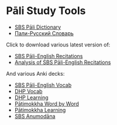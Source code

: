 # Pāli Study Tools

- [SBS Pāli Dictionary](https://sasanarakkha.github.io/study-tools/SBS_Pāli_Dictionary/SBS_Pāli_Dictionary.html)
- [Пали-Русский Словарь](https://sasanarakkha.github.io/study-tools/Пали_Словарь/ПалиСловарь.html)

Click to download various latest version of:

- [SBS Pāli-English Recitations](https://github.com/sasanarakkha/study-tools/raw/main/P%C4%81li-English%20Recitations.pdf)
- [Analysis of SBS Pāli-English Recitations](https://github.com/sasanarakkha/study-tools/raw/main/Analysis%20of%20SBS%20P%C4%81li-English%20Recitations.pdf)

And various Anki decks:

- [SBS Pāli-English Vocab](https://sasanarakkha.github.io/study-tools/Anki_Decks/SBS_Pāli-English_Vocab/SBS_Pāli-English_Vocab.html)
- [DHP Vocab](https://sasanarakkha.github.io/study-tools/Anki_Decks/DHP_Vocab/DHP_Vocab.html)
- [DHP Learning](https://sasanarakkha.github.io/study-tools/Anki_Decks/DHP_Learing/DHP_learning.html)
- [Pātimokkha Word by Word](https://sasanarakkha.github.io/study-tools/Anki_Decks/Pātimokkha_Word_By_Word/Pātimokkha_Word_by_Word.html)
- [Pātimokkha Learning](https://sasanarakkha.github.io/study-tools/Anki_Decks/Pātimokkha_Learning/Pātimokkha_Learning.html)
- [SBS Anumodāna](https://sasanarakkha.github.io/study-tools/Anki_Decks/SBS_Anumodana/SBS_Anumodana.html)
